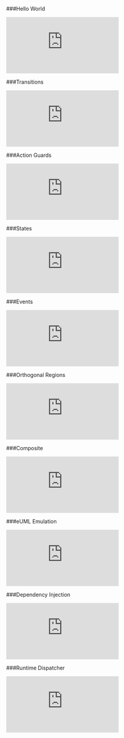 ###Hello World

![CPP](https://raw.githubusercontent.com/boost-experimental/msm-lite/master/example/hello_world.cpp)

###Transitions

![CPP](https://raw.githubusercontent.com/boost-experimental/msm-lite/master/example/transitions.cpp)

###Action Guards

![CPP](https://raw.githubusercontent.com/boost-experimental/msm-lite/master/example/action_guards.cpp)

###States

![CPP](https://raw.githubusercontent.com/boost-experimental/msm-lite/master/example/states.cpp)

###Events

![CPP](https://raw.githubusercontent.com/boost-experimental/msm-lite/master/example/events.cpp)

###Orthogonal Regions

![CPP](https://raw.githubusercontent.com/boost-experimental/msm-lite/master/example/orthogonal_regions.cpp)

###Composite

![CPP](https://raw.githubusercontent.com/boost-experimental/msm-lite/master/example/composite.cpp)

###eUML Emulation

![CPP](https://raw.githubusercontent.com/boost-experimental/msm-lite/master/example/euml_emulation.cpp)

###Dependency Injection

![CPP](https://raw.githubusercontent.com/boost-experimental/msm-lite/master/example/di.cpp)

###Runtime Dispatcher

![CPP](https://raw.githubusercontent.com/boost-experimental/msm-lite/master/example/dispatch_table.cpp)

